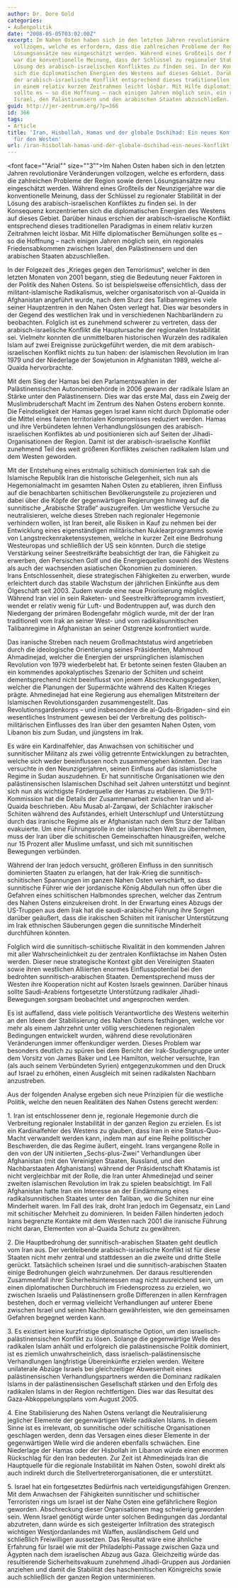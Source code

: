 ```yaml
---
author: Dr. Dore Gold
categories:
- Außenpolitik
date: "2008-05-05T03:02:00Z"
excerpt: Im Nahen Osten haben sich in den letzten Jahren revolutionäre Veränderungen
  vollzogen, welche es erfordern, dass die zahlreichen Probleme der Region sowie deren
  Lösungsansätze neu eingeschätzt werden. Während eines Großteils der Neunzigerjahre
  war die konventionelle Meinung, dass der Schlüssel zu regionaler Stabilität in der
  Lösung des arabisch-israelischen Konfliktes zu finden sei. In der Konsequenz konzentrierten
  sich die diplomatischen Energien des Westens auf dieses Gebiet. Darüber hinaus erschien
  der arabisch-israelische Konflikt entsprechend dieses traditionellen Paradigmas
  in einem relativ kurzen Zeitrahmen leicht lösbar. Mit Hilfe diplomatischer Bemühungen
  sollte es – so die Hoffnung – nach einigen Jahren möglich sein, ein regionales Friedensabkommen  zwischen
  Israel, den Palästinensern und den arabischen Staaten abzuschließen.
guid: http://jer-zentrum.org/?p=366
id: 366
tags:
- Article
title: 'Iran, Hisbollah, Hamas und der globale Dschihad: Ein neues Konflikt-Paradigma
  für den Westen'
url: /iran-hisbollah-hamas-und-der-globale-dschihad-ein-neues-konflikt-paradigma-fur-den-westen/
---
```


<font face=""Arial"" size=""3"">Im Nahen Osten haben sich in den letzten Jahren revolutionäre Veränderungen vollzogen, welche es erfordern, dass die zahlreichen Probleme der Region sowie deren Lösungsansätze neu eingeschätzt werden. Während eines Großteils der Neunzigerjahre war die konventionelle Meinung, dass der Schlüssel zu regionaler Stabilität in der Lösung des arabisch-israelischen Konfliktes zu finden sei. In der Konsequenz konzentrierten sich die diplomatischen Energien des Westens auf dieses Gebiet. Darüber hinaus erschien der arabisch-israelische Konflikt entsprechend dieses traditionellen Paradigmas in einem relativ kurzen Zeitrahmen leicht lösbar. Mit Hilfe diplomatischer Bemühungen sollte es – so die Hoffnung – nach einigen Jahren möglich sein, ein regionales Friedensabkommen zwischen Israel, den Palästinensern und den arabischen Staaten abzuschließen.</font>

In der Folgezeit des „Krieges gegen den Terrorismus“, welcher in den letzten Monaten von 2001 begann, stieg die Bedeutung neuer Faktoren in der Politik des Nahen Ostens. So ist beispielsweise offensichtlich, dass der militant-islamische Radikalismus, welcher organisatorisch von al-Quaida in Afghanistan angeführt wurde, nach dem Sturz des Talibanregimes viele seiner Hauptzentren in den Nahen Osten verlegt hat. Dies war besonders in der Gegend des westlichen Irak und in verschiedenen Nachbarländern zu beobachten. Folglich ist es zunehmend schwerer zu vertreten, dass der arabisch-israelische Konflikt die Hauptursache der regionalen Instabilität sei. Vielmehr konnten die unmittelbaren historischen Wurzeln des radikalen Islam auf zwei Ereignisse zurückgeführt werden, die mit dem arabisch-israelischen Konflikt nichts zu tun haben: der islamischen Revolution im Iran 1979 und der Niederlage der Sowjetunion in Afghanistan 1989, welche al-Quaida hervorbrachte.

Mit dem Sieg der Hamas bei den Parlamentswahlen in der Palästinensischen Autonomiebehörde in 2006 gewann der radikale Islam an Stärke unter den Palästinensern. Dies war das erste Mal, dass ein Zweig der Muslimbruderschaft Macht im Zentrum des Nahen Ostens erobern konnte. Die Feindseligkeit der Hamas gegen Israel kann nicht durch Diplomatie oder die Mittel eines fairen territorialen Kompromisses reduziert werden. Hamas und ihre Verbündeten lehnen Verhandlungslösungen des arabisch-israelischen Konfliktes ab und positionieren sich auf Seiten der Jihadi-Organisationen der Region. Damit ist der arabisch-israelische Konflikt zunehmend Teil des weit größeren Konfliktes zwischen radikalem Islam und dem Westen geworden.

Mit der Entstehung eines erstmalig schiitisch dominierten Irak sah die Islamische Republik Iran die historische Gelegenheit, sich nun als Hegemonialmacht im gesamten Nahen Osten zu etablieren, ihren Einfluss auf die benachbarten schiitischen Bevölkerungsteile zu projezieren und dabei über die Köpfe der gegenwärtigen Regierungen hinweg auf die sunnitische „Arabische Straße“ auszugreifen. Um westliche Versuche zu neutralisieren, welche dieses Streben nach regionaler Hegemonie verhindern wollen, ist Iran bereit, alle Risiken in Kauf zu nehmen bei der Entwicklung eines eigenständigen militärischen Nuklearprogramms sowie von Langstreckenraketensystemen, welche in kurzer Zeit eine Bedrohung Westeuropas und schließlich der US sein könnten. Durch die stetige Verstärkung seiner Seestreitkräfte beabsichtigt der Iran, die Fähigkeit zu erwerben, den Persischen Golf und die Energiequellen sowohl des Westens als auch der wachsenden asiatischen Ökonomien zu dominieren.  
Irans Entschlossenheit, diese strategischen Fähigkeiten zu erwerben, wurde erleichtert durch das stabile Wachstum der jährlichen Einkünfte aus dem Ölgeschäft seit 2003. Zudem wurde eine neue Priorisierung möglich. Während Iran viel in sein Raketen- und Seestreitkräfteprogramm investiert, wendet er relativ wenig für Luft- und Bodentruppen auf, was durch den Niedergang der primären Bodengefahr möglich wurde, mit der der Iran traditionell vom Irak an seiner West- und vom radikalsunnitischen Talibanregime in Afghanistan an seiner Ostgrenze konfrontiert wurde.

Das iranische Streben nach neuem Großmachtstatus wird angetrieben durch die ideologische Orientierung seines Präsidenten, Mahmoud Ahmadinejad, welcher die Energien der ursprünglichen islamischen Revolution von 1979 wiederbelebt hat. Er betonte seinen festen Glauben an ein kommendes apokalyptisches Szenario der Schiiten und scheint dementsprechend nicht beeinflusst von jenem Abschreckungsgedanken, welcher die Planungen der Supermächte während des Kalten Krieges prägte. Ahmedinejad hat eine Regierung aus ehemaligen Mitstreitern der Islamischen Revolutionsgarden zusammengestellt. Das Revolutionsgardenkorps – und insbesondere die al-Quds-Brigaden– sind ein wesentliches Instrument gewesen bei der Verbreitung des politisch-militärischen Einflusses des Iran über den gesamten Nahen Osten, vom Libanon bis zum Sudan, und jüngstens im Irak.

Es wäre ein Kardinalfehler, das Anwachsen von schiitischer und sunnitischer Militanz als zwei völlig getrennte Entwicklungen zu betrachten, welche sich weder beeinflussen noch zusammengehen könnten. Der Iran versuchte in den Neunzigerjahren, seinen Einfluss auf das islamistische Regime in Sudan auszudehnen. Er hat sunnitische Organisationen wie den palästinensischen Islamischen Dschihad seit Jahren unterstützt und beginnt sich nun als wichtigste Förderquelle der Hamas zu etablieren. Die 9/11-Kommission hat die Details der Zusammenarbeit zwischen Iran und al-Quaida beschrieben. Abu Musab al-Zarqawi, der Schlächter irakischer Schiiten während des Aufstandes, erhielt Unterschlupf und Unterstützung durch das iranische Regime als er Afghanistan nach dem Sturz der Taliban evakuierte. Um eine Führungsrolle in der islamischen Welt zu übernehmen, muss der Iran über die schiitischen Gemeinschaften hinausgreifen, welche nur 15 Prozent aller Muslime umfasst, und sich mit sunnitischen Bewegungen verbünden.

Während der Iran jedoch versucht, größeren Einfluss in den sunnitisch dominierten Staaten zu erlangen, hat der Irak-Krieg die sunnitisch-schiitischen Spannungen im ganzen Nahen Osten verschärft, so dass sunnitische Führer wie der jordanische König Abdullah nun offen über die Gefahren eines schiitischen Halbmondes sprechen, welcher das Zentrum des Nahen Ostens einzukreisen droht. In der Erwartung eines Abzugs der US-Truppen aus dem Irak hat die saudi-arabische Führung ihre Sorgen darüber geäußert, dass die irakischen Schiiten mit iranischer Unterstützung im Irak ethnischen Säuberungen gegen die sunnitische Minderheit durchführen könnten.

Folglich wird die sunnitisch-schiitische Rivalität in den kommenden Jahren mit aller Wahrscheinlichkeit zu der zentralen Konfliktachse im Nahen Osten werden. Dieser neue strategische Kontext gibt den Vereinigten Staaten sowie ihren westlichen Alliierten enormes Einflusspotential bei den bedrohten sunnitisch-arabischen Staaten. Dementsprechend muss der Westen ihre Kooperation nicht auf Kosten Israels gewinnen. Darüber hinaus sollte Saudi-Arabiens fortgesetzte Unterstützung radikaler Jihadi-Bewegungen sorgsam beobachtet und angesprochen werden.

Es ist auffallend, dass viele politisch Verantwortliche des Westens weiterhin an den Ideen der Stabilisierung des Nahen Ostens festhängen, welche vor mehr als einem Jahrzehnt unter völlig verschiedenen regionalen Bedingungen entwickelt wurden, während diese revolutionären Veränderungen immer offenkundiger werden. Dieses Problem war besonders deutlich zu spüren bei dem Bericht der Irak-Studiengruppe unter dem Vorsitz von James Baker und Lee Hamilton, welcher versuchte, Iran (als auch seinem Verbündeten Syrien) entgegenzukommen und den Druck auf Israel zu erhöhen, einen Ausgleich mit seinen radikalsten Nachbarn anzustreben.

Aus der folgenden Analyse ergeben sich neue Prinzipien für die westliche Politik, welche den neuen Realitäten des Nahen Ostens gerecht werden:

1\. Iran ist entschlossener denn je, regionale Hegemonie durch die Verbreitung regionaler Instabilität in der ganzen Region zu erzielen. Es ist ein Kardinalfehler des Westens zu glauben, dass Iran in eine Status-Quo-Macht verwandelt werden kann, indem man auf eine Reihe politischer Beschwerden, die das Regime äußert, eingeht. Irans vergangene Rolle in den von der UN initiierten „Sechs-plus-Zwei“ Verhandlungen über Afghanistan (mit den Vereinigten Staaten, Russland, und den Nachbarstaaten Afghanistans) während der Präsidentschaft Khatamis ist nicht vergleichbar mit der Rolle, die Iran unter Ahmedinejad und seiner zweiten islamischen Revolution im Irak zu spielen beabsichtigt. Im Fall Afghanistan hatte Iran ein Interesse an der Eindämmung eines radikalsunnitischen Staates unter den Taliban, wo die Schiiten nur eine Minderheit waren. Im Fall des Irak, droht Iran jedoch im Gegensatz, ein Land mit schiitischer Mehrheit zu dominieren. In beiden Fällen hinderten jedoch Irans begrenzte Kontakte mit dem Westen nach 2001 die iranische Führung nicht daran, Elementen von al-Quaida Schutz zu gewähren.

2\. Die Hauptbedrohung der sunnitisch-arabischen Staaten geht deutlich vom Iran aus. Der verbleibende arabisch-israelische Konflikt ist für diese Staaten nicht mehr zentral und stattdessen an die zweite und dritte Stelle gerückt. Tatsächlich scheinen Israel und die sunnitisch-arabischen Staaten einige Bedrohungen gleich wahrzunehmen. Der daraus resultierenden Zusammenfall ihrer Sicherheitsinteressen mag nicht ausreichend sein, um einen diplomatischen Durchbruch im Friedensprozess zu erzielen, wo zwischen Israelis und Palästinensern große Differenzen in allen Kernfragen bestehen, doch er vermag vielleicht Verhandlungen auf unterer Ebene zwischen Israel und seinen Nachbarn gewährleisten, wie den gemeinsamen Gefahren begegnet werden kann.

3\. Es existiert keine kurzfristige diplomatische Option, um den israelisch-palästinensischen Konflikt zu lösen. Solange die gegenwärtige Welle des radikalen Islam anhält und erfolgreich die palästinensische Politik dominiert, ist es ziemlich unwahrscheinlich, dass israelisch-palästinensische Verhandlungen langfristige Übereinkünfte erzielen werden. Weitere unilaterale Abzüge Israels bei gleichzeitiger Abwesenheit eines palästinensischen Verhandlungspartners werden die Dominanz radikalen Islams in der palästinensischen Gesellschaft stärken und den Erfolg des radikalen Islams in der Region rechtfertigen. Dies war das Resultat des Gaza-Abkoppelungsplans vom August 2005.

4\. Eine Stabilisierung des Nahen Ostens verlangt die Neutralisierung jeglicher Elemente der gegenwärtigen Welle radikalen Islams. In diesem Sinne ist es irrelevant, ob sunnitische oder schiitische Organisationen geschlagen werden, denn das Versagen eines dieser Elemente in der gegenwärtigen Welle wird die anderen ebenfalls schwächen. Eine Niederlage der Hamas oder der Hisbollah im Libanon würde einen enormen Rückschlag für den Iran bedeuten. Zur Zeit ist Ahmedinejads Iran die Hauptquelle für die regionale Instabilität im Nahen Osten, sowohl direkt als auch indirekt durch die Stellvertreterorganisationen, die er unterstützt.

5\. Israel hat ein fortgesetztes Bedürfnis nach verteidigungsfähigen Grenzen. Mit dem Anwachsen der Fähigkeiten sunnitischer und schiitischer Terroristen rings um Israel ist der Nahe Osten eine gefährlichere Region geworden. Abschreckung dieser Organisationen mag schwierig geworden sein. Wenn Israel genötigt würde unter solchen Bedingungen das Jordantal abzutreten, dann würde es sich gesteigerter Infiltration des strategisch wichtigen Westjordanlandes mit Waffen, ausländischem Geld und schließlich Freiwilligen aussetzen. Das Resultat wäre eine ähnliche Erfahrung für Israel wie mit der Philadelphi-Passage zwischen Gaza und Ägypten nach dem israelischen Abzug aus Gaza. Gleichzeitig würde das resultierende Sicherheitsvakuum zunehmend Jihadi-Gruppen aus Jordanien anziehen und damit die Stabilität des haschemitischen Königreichs sowie auch schließlich der ganzen Region unterminieren.